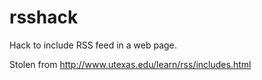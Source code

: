 rsshack
=======

Hack to include RSS feed in a web page.

Stolen from http://www.utexas.edu/learn/rss/includes.html

